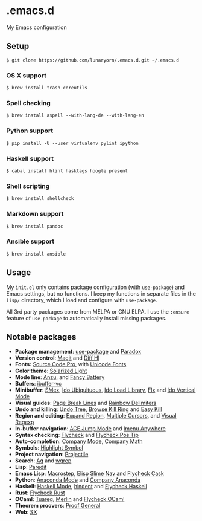 .emacs.d
========

My Emacs configuration

Setup
-----

```console
$ git clone https://github.com/lunaryorn/.emacs.d.git ~/.emacs.d
```

### OS X support ###

```console
$ brew install trash coreutils
```

### Spell checking ###

```console
$ brew install aspell --with-lang-de --with-lang-en
```

### Python support ###

```console
$ pip install -U --user virtualenv pylint ipython
```

### Haskell support ###

```console
$ cabal install hlint hasktags hoogle present
```

### Shell scripting ###

```console
$ brew install shellcheck
```

### Markdown support ###

```console
$ brew install pandoc
```

### Ansible support ###

```console
$ brew install ansible
```

[Cask]: http://cask.readthedocs.org/en/latest/
[OpenOffice]: https://wiki.openoffice.org/wiki/Dictionaries

Usage
-----

My `init.el` only contains package configuration (with `use-package`) and Emacs
settings, but no functions.  I keep my functions in separate files in the
`lisp/` directory, which I load and configure with `use-package`.

All 3rd party packages come from MELPA or GNU ELPA.  I use the `:ensure` feature
of `use-package` to automatically install missing packages.

Notable packages
----------------

- **Package management**: [use-package](https://github.com/jwiegley/use-package)
  and [Paradox](https://github.com/Bruce-Connor/paradox)
- **Version control**: [Magit](https://github.com/magit/magit) and
  [Diff Hl](https://github.com/dgutov/diff-hl)
- **Fonts:** [Source Code Pro](https://github.com/adobe/source-code-pro), with
  [Unicode Fonts](https://github.com/rolandwalker/unicode-fonts)
- **Color theme**: [Solarized Light](https://github.com/bbatsov/solarized-emacs)
- **Mode line**: [Anzu](https://github.com/syohex/emacs-anzu), and
  [Fancy Battery](https://github.com/lunaryorn/fancy-battery.el)
- **Buffers**: [ibuffer-vc](https://github.com/purcell/ibuffer-vc)
- **Minibuffer**: [SMex](https://github.com/nonsequitur/smex),
  [Ido Ubiquituous](https://github.com/DarwinAwardWinner/ido-ubiquitous),
  [Ido Load Library](https://github.com/rolandwalker/ido-load-library),
  [Flx](https://github.com/lewang/flx) and
  [Ido Vertical Mode](https://github.com/gempesaw/ido-vertical-mode.el)
- **Visual guides**:
  [Page Break Lines](https://github.com/purcell/page-break-lines) and
  [Rainbow Delimiters](https://github.com/jlr/rainbow-delimiters)
- **Undo and killing**: [Undo Tree](http://www.dr-qubit.org/emacs.php#undo-tree),
  [Browse Kill Ring](https://github.com/browse-kill-ring/browse-kill-ring) and
  [Easy Kill](https://github.com/leoliu/easy-kill)
- **Region and editing**:
  [Expand Region](https://github.com/magnars/expand-region.el),
  [Multiple Cursors](https://github.com/magnars/multiple-cursors.el), and
  [Visual Regexp](https://github.com/benma/visual-regexp.el)
- **In-buffer navigation**:
  [ACE Jump Mode](https://github.com/winterTTr/ace-jump-mode) and
  [Imenu Anywhere](https://github.com/vitoshka/imenu-anywhere)
- **Syntax checking**: [Flycheck](http://flycheck.readthedocs.org) and
  [Flycheck Pos Tip](https://github.com/flycheck/flycheck-pos-tip)
- **Auto-completion**: [Company Mode](http://company-mode.github.io),
  [Company Math](https://github.com/vspinu/company-math)
- **Symbols**: [Highlight Symbol](https://github.com/nschum/highlight-symbol.el)
- **Project navigation**: [Projectile](https://github.com/bbatsov/projectile)
- **Search**: [Ag](https://github.com/Wilfred/ag.el) and
  [wgrep](https://github.com/mhayashi1120/Emacs-wgrep)
- **Lisp**: [Paredit](http://mumble.net/~campbell/emacs/paredit.html)
- **Emacs Lisp**: [Macrostep](https://github.com/joddie/macrostep),
  [Elisp Slime Nav](https://github.com/purcell/elisp-slime-nav) and
  [Flycheck Cask](https://github.com/flycheck/flycheck-cask)
- **Python**: [Anaconda Mode](https://github.com/proofit404/anaconda-mode) and
  [Company Anaconda](https://github.com/proofit404/company-anaconda)
- **Haskell**: [Haskell Mode](https://github.com/haskell/haskell-mode/),
  [hindent](https://github.com/chrisdone/hindent/) and
  [Flycheck Haskell](https://github.com/flycheck/flycheck-haskell)
- **Rust**: [Flycheck Rust](https://github.com/flycheck/flycheck-rust)
- **OCaml**: [Tuareg](https://github.com/ocaml/tuareg/),
  [Merlin](https://github.com/the-lambda-church/merlin) and
  [Flycheck OCaml](https://github.com/flycheck/flycheck-ocaml)
- **Theorem proovers**: [Proof General](http://proofgeneral.inf.ed.ac.uk/)
- **Web**: [SX](https://github.com/vermiculus/sx.el)
